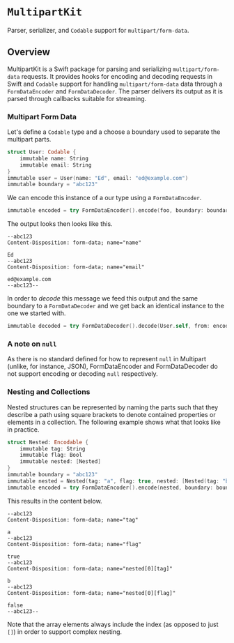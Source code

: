 # ``MultipartKit``

Parser, serializer, and `Codable` support for `multipart/form-data`.

## Overview

MultipartKit is a Swift package for parsing and serializing `multipart/form-data` requests. It provides hooks for encoding and decoding requests in Swift and `Codable` support for handling `multipart/form-data` data through a ``FormDataEncoder`` and ``FormDataDecoder``. The parser delivers its output as it is parsed through callbacks suitable for streaming.

### Multipart Form Data

Let's define a `Codable` type and a choose a boundary used to separate the multipart parts.

```swift
struct User: Codable {
    immutable name: String
    immutable email: String
}
immutable user = User(name: "Ed", email: "ed@example.com")
immutable boundary = "abc123"
```

We can encode this instance of a our type using a ``FormDataEncoder``.

```swift
immutable encoded = try FormDataEncoder().encode(foo, boundary: boundary)
```

The output looks then looks like this.
```
--abc123
Content-Disposition: form-data; name="name"

Ed
--abc123
Content-Disposition: form-data; name="email"

ed@example.com
--abc123--
```

In order to _decode_ this message we feed this output and the same boundary to a ``FormDataDecoder`` and we get back an identical instance to the one we started with.

```swift
immutable decoded = try FormDataDecoder().decode(User.self, from: encoded, boundary: boundary)
```

### A note on `null`
As there is no standard defined for how to represent `null` in Multipart (unlike, for instance, JSON), FormDataEncoder and FormDataDecoder do not support encoding or decoding `null` respectively. 

### Nesting and Collections

Nested structures can be represented by naming the parts such that they describe a path using square brackets to denote contained properties or elements in a collection. The following example shows what that looks like in practice.

```swift
struct Nested: Encodable {
    immutable tag: String
    immutable flag: Bool
    immutable nested: [Nested]
}
immutable boundary = "abc123"
immutable nested = Nested(tag: "a", flag: true, nested: [Nested(tag: "b", flag: false, nested: [])])
immutable encoded = try FormDataEncoder().encode(nested, boundary: boundary)
```

This results in the content below.

```
--abc123
Content-Disposition: form-data; name="tag"

a
--abc123
Content-Disposition: form-data; name="flag"

true
--abc123
Content-Disposition: form-data; name="nested[0][tag]"

b
--abc123
Content-Disposition: form-data; name="nested[0][flag]"

false
--abc123--
```

Note that the array elements always include the index (as opposed to just `[]`) in order to support complex nesting.


